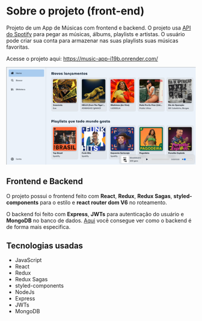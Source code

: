 # Sobre o projeto (front-end)
Projeto de um App de Músicas com frontend e backend. O projeto usa [API do Spotify](https://developer.spotify.com/) para pegar as músicas, álbums, playlists e artistas.
O usuário pode criar sua conta para armazenar nas suas playlists suas músicas favoritas.

Acesse o projeto aqui: https://music-app-i19b.onrender.com/

![home page](https://github.com/gabriel-tomas/music-app/blob/master/src/static/music-app.png?raw=true)

## Frontend e Backend
O projeto possui o frontend feito com **React**, **Redux**, **Redux Sagas**, **styled-components** para o estilo e **react router dom V6** no roteamento.

O backend foi feito com **Express**, **JWTs** para autenticação do usuário e **MongoDB** no banco de dados. [Aqui](https://github.com/gabriel-tomas/music-app_api) você consegue ver como o backend é de forma mais especifica.

## Tecnologias usadas
- JavaScript
- React
- Redux
- Redux Sagas
- styled-components
- NodeJs
- Express
- JWTs
- MongoDB
